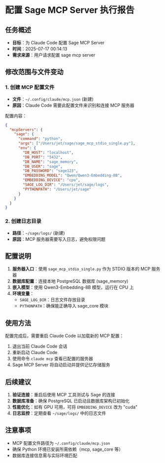 # 配置 Sage MCP Server 执行报告

## 任务概述
- **目标**：为 Claude Code 配置 Sage MCP Server
- **时间**：2025-07-17 00:14:13
- **需求来源**：用户请求配置 sage mcp server

## 修改范围与文件变动

### 1. 创建 MCP 配置文件
- **文件**：`~/.config/claude/mcp.json` (新建)
- **原因**：Claude Code 需要此配置文件来识别和连接 MCP 服务器

配置内容：
```json
{
  "mcpServers": {
    "sage": {
      "command": "python",
      "args": ["/Users/jet/sage/sage_mcp_stdio_single.py"],
      "env": {
        "DB_HOST": "localhost",
        "DB_PORT": "5432",
        "DB_NAME": "sage_memory",
        "DB_USER": "sage",
        "DB_PASSWORD": "sage123",
        "EMBEDDING_MODEL": "Qwen/Qwen3-Embedding-8B",
        "EMBEDDING_DEVICE": "cpu",
        "SAGE_LOG_DIR": "/Users/jet/sage/logs",
        "PYTHONPATH": "/Users/jet/sage"
      }
    }
  }
}
```

### 2. 创建日志目录
- **路径**：`~/sage/logs/` (新建)
- **原因**：MCP 服务器需要写入日志，避免权限问题

## 配置说明

1. **服务器入口**：使用 `sage_mcp_stdio_single.py` 作为 STDIO 版本的 MCP 服务器
2. **数据库配置**：连接本地 PostgreSQL 数据库 (sage_memory)
3. **嵌入模型**：使用 Qwen3-Embedding-8B 模型，运行在 CPU 上
4. **环境变量**：
   - `SAGE_LOG_DIR`：日志文件存放目录
   - `PYTHONPATH`：确保能正确导入 sage_core 模块

## 使用方法

配置完成后，需要重启 Claude Code 以加载新的 MCP 配置：

1. 退出当前 Claude Code 会话
2. 重新启动 Claude Code
3. 使用命令 `claude mcp` 查看已配置的服务器
4. Sage MCP Server 将自动启动并提供记忆存储服务

## 后续建议

1. **验证连接**：重启后使用 MCP 工具测试与 Sage 的连接
2. **数据库准备**：确保 PostgreSQL 已启动且数据库架构已初始化
3. **性能优化**：如有 GPU 可用，可将 `EMBEDDING_DEVICE` 改为 "cuda"
4. **日志监控**：定期查看 `~/sage/logs/` 中的日志文件

## 注意事项

- MCP 配置文件路径为 `~/.config/claude/mcp.json`
- 确保 Python 环境已安装所需依赖（mcp, sage_core 等）
- 数据库连接信息需与实际环境匹配